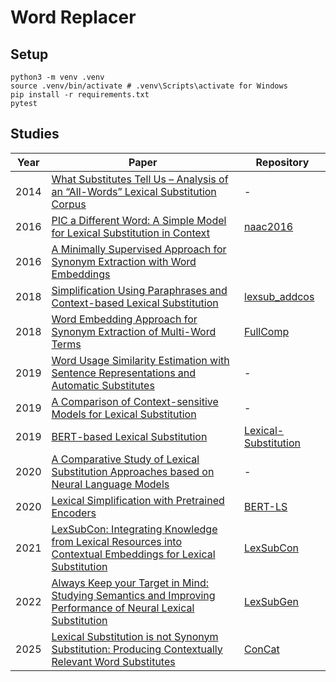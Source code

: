 # Word Replacer

## Setup
```
python3 -m venv .venv
source .venv/bin/activate # .venv\Scripts\activate for Windows
pip install -r requirements.txt
pytest
```

## Studies
| Year | Paper                                                                                                                                                                          | Repository                                                               |
|------|--------------------------------------------------------------------------------------------------------------------------------------------------------------------------------|--------------------------------------------------------------------------|
| 2014 | [What Substitutes Tell Us – Analysis of an “All-Words” Lexical Substitution Corpus](https://aclanthology.org/E14-1057.pdf)                                                     | -                                                                        |
| 2016 | [PIC a Different Word: A Simple Model for Lexical Substitution in Context](https://aclanthology.org/N16-1131.pdf)                                                              | [naac2016](https://github.com/stephenroller/naacl2016)                   |
| 2016 | [A Minimally Supervised Approach for Synonym Extraction with Word Embeddings](http://archive.sciendo.com/PRALIN/pralin.2016.105.issue-1/pralin-2016-0006/pralin-2016-0006.pdf) |                                                                          |
| 2018 | [Simplification Using Paraphrases and Context-based Lexical Substitution](https://aclanthology.org/N18-1019.pdf)                                                               | [lexsub_addcos](https://github.com/acocos/lexsub_addcos)                 |
| 2018 | [Word Embedding Approach for Synonym Extraction of Multi-Word Terms](https://aclanthology.org/L18-1045.pdf)                                                                    | [FullComp](https://github.com/hazemAmir/FullComp)                        |
| 2019 | [Word Usage Similarity Estimation with Sentence Representations and Automatic Substitutes](https://arxiv.org/pdf/1905.08377)                                                   | -                                                                        |
| 2019 | [A Comparison of Context-sensitive Models for Lexical Substitution](https://aclanthology.org/W19-0423.pdf)                                                                     | -                                                                        |
| 2019 | [BERT-based Lexical Substitution](https://scispace.com/pdf/bert-based-lexical-substitution-5exma7z6jr.pdf)                                                                     | [Lexical-Substitution](https://github.com/jvladika/Lexical-Substitution) |
| 2020 | [A Comparative Study of Lexical Substitution Approaches based on Neural Language Models](https://arxiv.org/pdf/2006.00031)                                                     | -                                                                        |
| 2020 | [Lexical Simplification with Pretrained Encoders](http://arxiv.org/pdf/1907.06226)                                                                                             | [BERT-LS](https://github.com/qiang2100/BERT-LS)                          |
| 2021 | [LexSubCon: Integrating Knowledge from Lexical Resources into Contextual Embeddings for Lexical Substitution](https://arxiv.org/pdf/2107.05132)                                | [LexSubCon](https://github.com/gmichalo/LexSubCon)                       |
| 2022 | [Always Keep your Target in Mind: Studying Semantics and Improving Performance of Neural Lexical Substitution](https://aclanthology.org/2020.coling-main.107.pdf)              | [LexSubGen](https://github.com/Samsung/LexSubGen)                        |
| 2025 | [Lexical Substitution is not Synonym Substitution: Producing Contextually Relevant Word Substitutes](https://arxiv.org/pdf/2502.04173)                                         | [ConCat](https://github.com/sebischair/ConCat)                           |

